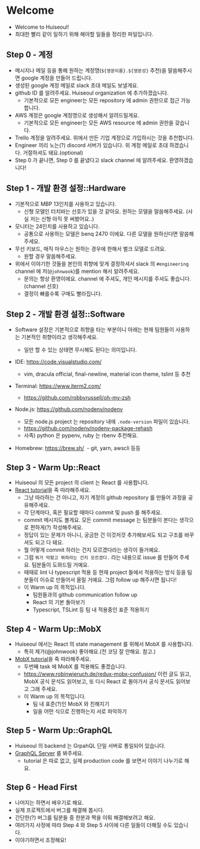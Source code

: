 # Welcome

- Welcome to Huiseoul!
- 최대한 빨리 같이 일하기 위해 해야할 일들을 정리한 파일입니다.

## Step 0 - 계정

- 메시지나 메일 등을 통해 원하는 계정명(`${영문이름}.${영문성}` 추천)을 말씀해주시면 google 계정을 만들어 드립니다.
- 생성된 google 계정 메일로 slack 초대 메일도 보낼게요.
- github ID 를 알려주세요. Huiseoul organization 에 추가하겠습니다.
  - 기본적으로 모든 engineer는 모든 repository 에 admin 권한으로 접근 가능합니다.
- AWS 계정은 google 계정명으로 생성해서 알려드릴게요.
  - 기본적으로 모든 engineer는 모든 AWS resource 에 admin 권한을 갖습니다.
- Trello 계정을 알려주세요. 위에서 만든 기업 계정으로 가입하시는 것을 추천합니다.
- Engineer 끼리 노는(?) discord 서버가 있습니다. 위 계정 메일로 초대 하겠습니다. 거절하셔도 돼요.(optional)
- Step 0 가 끝나면, Step 0 를 끝냈다고 slack channel 에 알려주세요. 환영하겠습니다!

## Step 1 - 개발 환경 설정::Hardware

- 기본적으로 MBP 13인치를 사용하고 있습니다.
  - 신형 모델인 터치바는 선호가 있을 것 같아요. 원하는 모델을 말씀해주세요. (사실 저는 신형 아직 못 써봤어요..)
- 모니터는 24인치를 사용하고 있습니다.
  - 공통으로 사용하는 모델은 benq 2470 이에요. 다른 모델을 원하신다면 말씀해주세요.
- 무선 키보드, 매직 마우스는 원하는 경우에 한해서 벌크 모델로 드려요.
  - 원할 경우 말씀해주세요.
- 위에서 이야기한 것들을 본인의 취향에 맞게 결정하셔서 slack 의 `#engineering` channel 에 저(`@johnwook`)를 mention 해서 알려주세요.
  - 문의는 항상 환영이에요. channel 에 주셔도, 개인 메시지를 주셔도 좋습니다.(channel 선호)
  - 결정이 빠를수록 구매도 빨라집니다.
  
## Step 2 - 개발 환경 설정::Software

- Software 설정은 기본적으로 취향을 타는 부분이니 아래는 현재 팀원들이 사용하는 기본적인 취향이라고 생각해주세요.
  - 일만 할 수 있는 상태면 무시해도 된다는 의미입니다.
  
- IDE: https://code.visualstudio.com/
  - vim, dracula official, final-newline, material icon theme, tslint 등 추천
- Terminal: https://www.iterm2.com/
  - https://github.com/robbyrussell/oh-my-zsh
- Node.js: https://github.com/nodenv/nodenv
  - 모든 node.js project 는 repository 내에 `.node-version` 파일이 있습니다.
  - https://github.com/nodenv/nodenv-package-rehash
  - 사족) python 은 pypenv, ruby 는 rbenv 추천해요.
- Homebrew: https://brew.sh/
  - git, yarn, awscli 등등

## Step 3 - Warm Up::React

- Huiseoul 의 모든 project 의 client 는 React 를 사용합니다.
- [React tutorial](https://facebook.github.io/react/tutorial/tutorial.html)을 죽 따라해주세요.
  - 그냥 따라하는 건 아니고, 자기 계정의 github repository 를 만들어 과정을 공유해주세요.
  - 각 단계마다, 혹은 필요할 때마다 commit 및 push 를 해주세요.
  - commit 메시지도 볼게요. 모든 commit message 는 팀분들이 본다는 생각으로 편하게(?) 작성해주세요.
  - 정답이 있는 문제가 아니니, 궁금한 건 이것저것 추가해보셔도 되고 구조를 바꾸셔도 되고 다 돼요.
  - 뭘 어떻게 commit 하라는 건지 모르겠다라는 생각이 들거예요.
  - 그럼 `뭐가 막혔고 뭐하라는 건지 모르겠다.` 라는 내용으로 issue 를 만들어 주세요. 팀분들이 도와드릴 거예요.
  - 때때로 lint 나 typescript 적용 등 현재 project 들에서 적용하는 방식 등을 팀분들이 이슈로 만들어서 올릴 거예요. 그럼 follow up 해주시면 됩니다!
  - 이 Warm up 의 목적입니다.
    - 팀원들과의 github communication follow up
    - React 의 기본 돌아보기
    - Typescript, TSLint 등 팀 내 적용중인 표준 적용하기

## Step 4 - Warm Up::MobX

- Huiseoul 에서는 React 의 state management 를 위해서 MobX 를 사용합니다.
  - 특히 제가(@johnwook) 좋아해요.(전 코딩 잘 안해요. 참고.)
- [MobX tutorial](https://mobx.js.org/getting-started.html)을 죽 따라해주세요.
  - 두번째 task 에 MobX 를 적용해도 좋겠습니다.
  - https://www.robinwieruch.de/redux-mobx-confusion/ 이런 글도 읽고, MobX 공식 문석도 읽어보고, 또 다시 React 로 돌아가서 공식 문서도 읽어보고 그래 주세요.
  - 이 Warm up 의 목적입니다.
    - 팀 내 표준(?)인 MobX 와 친해지기
    - 일을 어떤 식으로 진행하는지 서로 파악하기

## Step 5 - Warm Up::GraphQL

- Huiseoul 의 backend 는 GrpahQL 단일 서버로 통일되어 있습니다.
- [GraphQL Server](https://github.com/apollographql/graphql-server) 를 봐주세요. 
  - tutorial 은 따로 없고, 실제 production code 를 보면서 이야기 나누기로 해요.

## Step 6 - Head First

- 나머지는 하면서 배우기로 해요.
- 실제 프로젝트에서 버그를 해결해 봅시다.
- 간단한(?) 버그를 팀분들 중 한분과 짝을 이뤄 해결해보려고 해요.
- 여러가지 사정에 따라 Step 4 와 Step 5 사이에 다른 일들이 더해질 수도 있습니다.
- 이야기하면서 조정해요!

